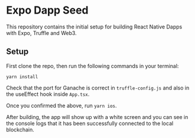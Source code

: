 # Expo Dapp Seed

This repository contains the initial setup for building React Native Dapps with Expo, Truffle and Web3.

## Setup

First clone the repo, then run the following commands in your terminal:

`yarn install`

Check that the port for Ganache is correct in `truffle-config.js` and also in the useEffect hook inside `App.tsx`.

Once you confirmed the above, run `yarn ios`.

After building, the app will show up with a white screen and you can see in the console logs that it has been successfully connected to the local blockchain.
